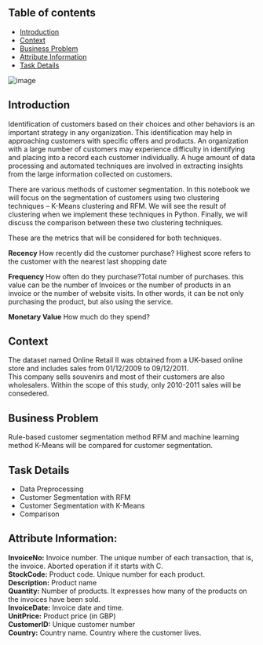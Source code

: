 ## Table of contents
* [Introduction](#Introduction)
* [Context](#Context)
* [Business Problem](#Business_Problem)
* [Attribute Information](#Attribute_Information)
* [Task Details](#Task_Details)

![image](https://user-images.githubusercontent.com/83332641/161737124-7065934a-8608-4352-9867-907e987b4079.png)
<a id="Introduction"></a>
## Introduction

Identification of customers based on their choices and other behaviors is an important strategy in any organization. This identification may help in approaching customers with specific offers and products. An organization with a large number of customers may experience difficulty in identifying and placing into a record each customer individually. A huge amount of data processing and automated techniques are involved in extracting insights from the large information collected on customers.

There are various methods of customer segmentation. In this notebook we will focus on the segmentation of customers using two clustering techniques – K-Means clustering and RFM. We will see the result of clustering when we implement these techniques in Python. Finally, we will discuss the comparison between these two clustering techniques.

These are the metrics that will be considered for both techniques.

**Recency** How recently did the customer purchase? Highest score refers to the customer with the nearest last shopping date

**Frequency** How often do they purchase?Total number of purchases. this value can be the number of Invoices or the number of products in an invoice or the number of website visits. In other words, it can be not only purchasing the product, but also using the service.

**Monetary Value** How much do they spend?
<a id="Context"></a>
## Context 

The dataset named Online Retail II was obtained from a UK-based online store and includes sales from 01/12/2009 to 09/12/2011.  
This company sells souvenirs and most of their customers are also wholesalers. Within the scope of this study, only 2010-2011 sales will be consedered.
<a id="Business_Problem"></a>
## Business Problem

Rule-based customer segmentation method RFM and machine learning method K-Means will be compared for customer segmentation.
<a id="Task_Details"></a>
## Task Details

* Data Preprocessing
* Customer Segmentation with RFM
* Customer Segmentation with K-Means
* Comparison
<a id="Attribute_Information"></a>
## Attribute Information:

**InvoiceNo:** Invoice number. The unique number of each transaction, that is, the invoice. Aborted operation if it starts with C.  
**StockCode:** Product code. Unique number for each product.  
**Description:** Product name  
**Quantity:** Number of products. It expresses how many of the products on the invoices have been sold.  
**InvoiceDate:** Invoice date and time.  
**UnitPrice:** Product price (in GBP)  
**CustomerID:** Unique customer number  
**Country:** Country name. Country where the customer lives.
